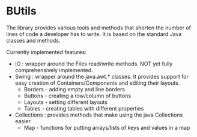 # BUtils
The library provides various tools and methods that shorten the number of lines of code a developer has to write. It is based on the standard Java classes and methods.

Currently implemented features:
- IO : wrapper around the Files read/write methods. NOT yet fully comprehensively implemented.
- Swing : wrapper around the java.awt.* classes. It provides support for easy creation of Containers/Components and editing their layouts. 
    - Borders - adding empty and line borders
    - Buttons - creating a row/column of buttons
    - Layouts - setting different layouts
    - Tables - creating tables with different properties
- Collections : provides methods that make using the java Collections easier
    - Map - functions for putting arrays/lists of keys and values in a map


